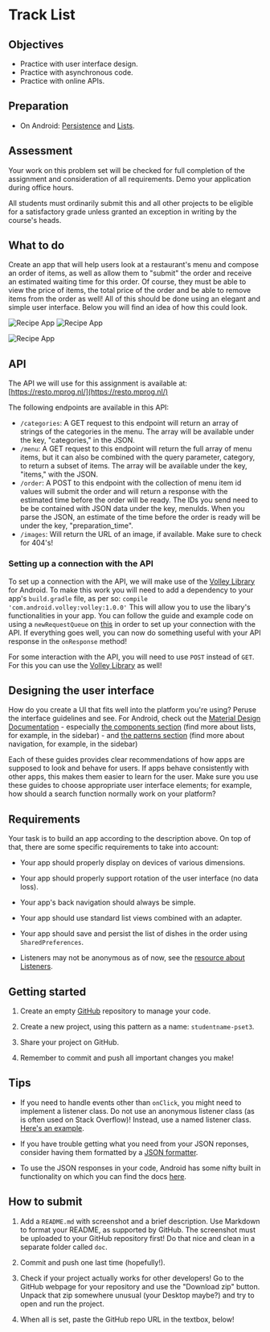 # Track List

## Objectives

- Practice with user interface design.
- Practice with asynchronous code.
- Practice with online APIs.

## Preparation

- On Android: [Persistence](/android/persistence) and [Lists](/android/lists).


## Assessment
Your work on this problem set will be checked for full completion of the assignment and consideration of all requirements. Demo your application during office hours.

All students must ordinarily submit this and all other projects to be eligible for a satisfactory grade unless granted an exception in writing by the course's heads.


## What to do
Create an app that will help users look at a restaurant's menu and compose an order of items, as well as allow them to "submit" the order and receive an estimated waiting time for this order. Of course, they must be able to view the price of items, the total price of the order and be able to remove items from the order as well! All of this should be done using an elegant and simple user interface. Below you will find an idea of how this could look.

![Recipe App](rec1.png) ![Recipe App](rec2.png) 

![Recipe App](rec3.png)

## API
The API we will use for this assignment is available at: [https://resto.mprog.nl/](https://resto.mprog.nl/)

The following endpoints are available in this API:

* `/categories`: A GET request to this endpoint will return an array of strings of the categories in the menu. The array will be available under the key, "categories," in the JSON.
* `/menu`: A GET request to this endpoint will return the full array of menu items, but it can also be combined with the query parameter, category, to return a subset of items. The array will be available under the key, "items," with the JSON.
* `/order`: A POST to this endpoint with the collection of menu item id values will submit the order and will return a response with the estimated time before the order will be ready. The IDs you send need to be be contained with JSON data under the key, menuIds. When you parse the JSON, an estimate of the time before the order is ready will be under the key, "preparation_time".
* `/images`: Will return the URL of an image, if available. Make sure to check for 404's!

### Setting up a connection with the API

To set up a connection with the API, we will make use of the [Volley Library](https://developer.android.com/training/volley/index.html) for Android. To make this work you will need to add a dependency to your app's `build.gradle` file, as per so: `compile 'com.android.volley:volley:1.0.0'` This will allow you to use the libary's functionalities in your app. You can follow the guide and example code on using a `newRequestQueue` on [this](https://developer.android.com/training/volley/simple.html) in order to set up your connection with the API. If everything goes well, you can now do something useful with your API response in the `onResponse` method!

For some interaction with the API, you will need to use `POST` instead of `GET`. For this you can use the [Volley Library](https://developer.android.com/training/volley/simple.html) as well!

## Designing the user interface

How do you create a UI that fits well into the platform you're using? Peruse the interface guidelines and see. For Android, check out the [Material Design Documentation](https://developer.android.com/design/index.html)
	- especially [the components section](https://material.google.com/components/bottom-navigation.html) (find more about lists, for example, in the sidebar)
	- and [the patterns section](https://material.google.com/patterns/confirmation-acknowledgement.html) (find more about navigation, for example, in the sidebar)

Each of these guides provides clear recommendations of how apps are supposed to look and behave for users. If apps behave consistently with other apps, this makes them easier to learn for the user. Make sure you use these guides to choose appropriate user interface elements; for example, how should a search function normally work on your platform?


## Requirements

Your task is to build an app according to the description above. On top of that, there are some specific requirements to take into account:

- Your app should properly display on devices of various dimensions.

- Your app should properly support rotation of the user interface (no data loss).

- Your app's back navigation should always be simple.

- Your app should use standard list views combined with an adapter.

- Your app should save and persist the list of dishes in the order using `SharedPreferences`.

- Listeners may not be anonymous as of now, see the [resource about Listeners](/android/listeners).


## Getting started

1. Create an empty [GitHub](https://www.github.com/) repository to manage your code.

2. Create a new project, using this pattern as a name: `studentname-pset3`.

3. Share your project on GitHub.

4. Remember to commit and push all important changes you make!


## Tips

- If you need to handle events other than `onClick`, you might need to implement a listener class. Do not use an anonymous listener class (as is often used on Stack Overflow)! Instead, use a named listener class. [Here's an example](http://www.fredosaurus.com/notes-java/GUI/events/inner_class_listener.html).

- If you have trouble getting what you need from your JSON reponses, consider having them formatted by a [JSON formatter](https://jsonformatter.curiousconcept.com/). 

- To use the JSON responses in your code, Android has some nifty built in functionality on which you can find the docs [here](https://developer.android.com/reference/org/json/package-summary.html).


## How to submit

1. Add a `README.md` with screenshot and a brief description. Use Markdown to format your README, as supported by GitHub. The screenshot must be uploaded to your GitHub repository first! Do that nice and clean in a separate folder called `doc`.

2. Commit and push one last time (hopefully!).

3. Check if your project actually works for other developers! Go to the GitHub webpage for your repository and use the "Download zip" button. Unpack that zip somewhere unusual (your Desktop maybe?) and try to open and run the project.

4. When all is set, paste the GitHub repo URL in the textbox, below!
